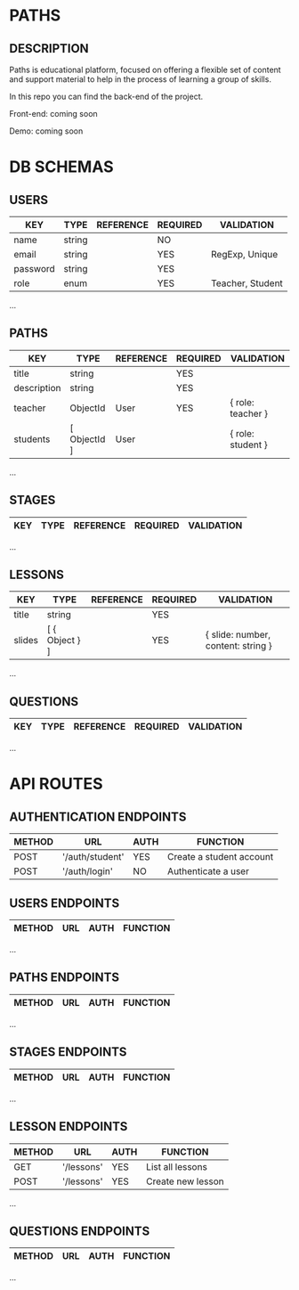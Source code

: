 # PATHS
## DESCRIPTION
Paths is educational platform, focused on offering a flexible set of content and support material to help in the process of learning a group of skills.

In this repo you can find the back-end of the project. 

Front-end: coming soon

Demo: coming soon


# DB SCHEMAS

## USERS

| KEY        | TYPE         | REFERENCE | REQUIRED | VALIDATION       |
|------------|--------------|-----------|----------|------------------|
| name       | string       |           | NO       |                  |
| email      | string       |           | YES      | RegExp, Unique   |
| password   | string       |           | YES      |                  |
| role       | enum         |           | YES      | Teacher, Student |
...

## PATHS

| KEY         | TYPE          | REFERENCE | REQUIRED | VALIDATION        |
|-------------|---------------|-----------|----------|-------------------|
| title       | string        |           | YES      |                   |
| description | string        |           | YES      |                   |
| teacher     | ObjectId      | User      | YES      | { role: teacher } |
| students    | [ ObjectId ]  | User      |          | { role: student } |
...

## STAGES

| KEY    | TYPE         | REFERENCE | REQUIRED | VALIDATION     |
|--------|--------------|-----------|----------|----------------|
...

## LESSONS

| KEY    | TYPE           | REFERENCE | REQUIRED | VALIDATION                         |
|--------|----------------|-----------|----------|------------------------------------|
| title  | string         |           | YES      |                                    |
| slides | [ { Object } ] |           | YES      | { slide: number, content: string } |
...

## QUESTIONS

| KEY    | TYPE   | REFERENCE | REQUIRED | VALIDATION     |
|--------|--------|-----------|----------|----------------|
...

# API ROUTES

## AUTHENTICATION ENDPOINTS

| METHOD | URL             | AUTH | FUNCTION                 |
|--------|-----------------|------|--------------------------|
| POST   | '/auth/student' | YES  | Create a student account |
| POST   | '/auth/login'   | NO   | Authenticate a user      |

## USERS ENDPOINTS

| METHOD | URL               | AUTH | FUNCTION                    |
|--------|-------------------|------|-----------------------------|
...

## PATHS ENDPOINTS

| METHOD | URL                                       | AUTH | FUNCTION                                 |
|--------|-------------------------------------------|------|------------------------------------------|
...

## STAGES ENDPOINTS

| METHOD | URL                   | AUTH | FUNCTION                                 |
|--------|-----------------------|------|------------------------------------------|
...

## LESSON ENDPOINTS

| METHOD | URL                   | AUTH | FUNCTION                                 |
|--------|-----------------------|------|------------------------------------------|
| GET    | '/lessons'            | YES  | List all lessons                         |
| POST   | '/lessons'            | YES  | Create new lesson                        |
...

## QUESTIONS ENDPOINTS

| METHOD | URL                   | AUTH | FUNCTION                                 |
|--------|-----------------------|------|------------------------------------------|
...
